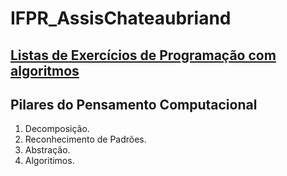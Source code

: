 # IFPR_AssisChateaubriand
## [Listas de Exercícios de Programação com algoritmos](https://sites.google.com/a/ifpr.edu.br/humbertoferro/algoritmos-e-lógica-de-programação/listas-de-exercícios-de-algoritmos)



## Pilares do Pensamento Computacional

1. Decomposição.
2. Reconhecimento de Padrões.
3. Abstração.
4. Algoritimos.


